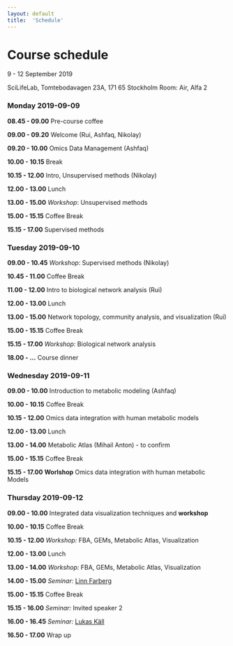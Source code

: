 ```yaml
---
layout: default
title:  'Schedule'
---
```

# Course schedule

9 - 12 September 2019

SciLifeLab, Tomtebodavagen 23A, 171 65 Stockholm
Room: Air, Alfa 2


### Monday 2019-09-09

**08.45 - 09.00** Pre-course coffee

**09.00 - 09.20** Welcome (Rui, Ashfaq, Nikolay)

**09.20 - 10.00** Omics Data Management (Ashfaq)

**10.00 - 10.15** Break

**10.15 - 12.00** Intro, Unsupervised methods (Nikolay)

**12.00 - 13.00** Lunch

**13.00 - 15.00** *Workshop*: Unsupervised methods

**15.00 - 15.15** Coffee Break

**15.15 - 17.00** Supervised methods


### Tuesday 2019-09-10

**09.00 - 10.45** *Workshop*: Supervised methods (Nikolay)

**10.45 - 11.00** Coffee Break

**11.00 - 12.00** Intro to biological network analysis (Rui)

**12.00 - 13.00** Lunch

**13.00 - 15.00** Network topology, community analysis, and visualization (Rui)

**15.00 - 15.15** Coffee Break

**15.15 - 17.00** *Workshop:* Biological network analysis

**18.00 - ...** Course dinner


### Wednesday 2019-09-11

**09.00 - 10.00** Introduction to metabolic modeling (Ashfaq)

**10.00 - 10.15** Coffee Break

**10.15 - 12.00** Omics data integration with human metabolic models

**12.00 - 13.00** Lunch

**13.00 - 14.00** Metabolic Atlas (Mihail Anton) - to confirm

**15.00 - 15.15** Coffee Break

**15.15 - 17.00** **Worlshop** Omics data integration with human metabolic Models


### Thursday 2019-09-12

**09.00 - 10.00** Integrated data visualization techniques and **workshop**

**10.00 - 10.15** Coffee Break

**10.15 - 12.00** *Workshop:* FBA, GEMs, Metabolic Atlas, Visualization

**12.00 - 13.00** Lunch

**13.00 - 14.00** *Workshop:* FBA, GEMs, Metabolic Atlas, Visualization

**14.00 - 15.00** *Seminar:* [Linn Farberg][1]

**15.00 - 15.15** Coffee Break

**15.15 - 16.00** *Seminar:* Invited speaker 2

**16.00 - 16.45** *Seminar:* [Lukas Käll][2]

**16.50 - 17.00** Wrap up


[1]: https://www.kth.se/kcap/the-kth-center-for-applied-precision-medicine-kcap-1.639039
[2]: http://kaell.org/


